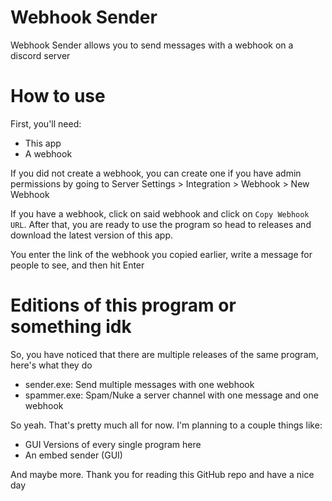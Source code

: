 # Webhook Sender

Webhook Sender allows you to send messages with a webhook on a discord server

# How to use

First, you'll need:

- This app
- A webhook

If you did not create a webhook, you can create one if you have admin permissions by going to Server Settings > Integration > Webhook > New Webhook

If you have a webhook, click on said webhook and click on `Copy Webhook URL`. After that, you are ready to use the program so head to releases and download the latest version of this app.

You enter the link of the webhook you copied earlier, write a message for people to see, and then hit Enter
# Editions of this program or something idk

 So, you have noticed that there are multiple releases of the same program, here's what they do

<!-- Yay! I found a way to turn it into pure M↓ -->

- sender.exe: Send multiple messages with one webhook
- spammer.exe: Spam/Nuke a server channel with one message and one webhook

So yeah. That's pretty much all for now. I'm planning to a couple things like:

- GUI Versions of every single program here
- An embed sender (GUI)

And maybe more. Thank you for reading this GitHub repo and have a nice day
